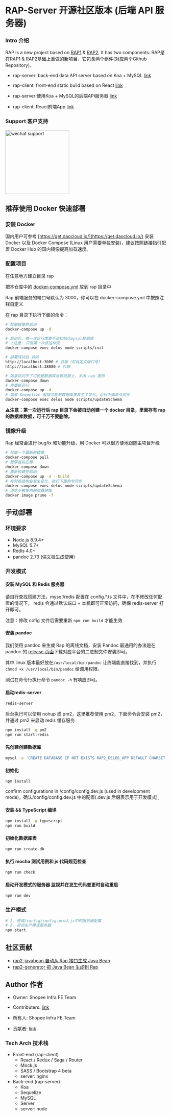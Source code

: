 # RAP-Server 开源社区版本 (后端 API 服务器)

### Intro 介绍

RAP is a new project based on [RAP1](https://github.com/thx/RAP) & [RAP2](https://github.com/thx/rap2-delos). It has two components:
RAP是在RAP1 & RAP2基础上重做的新项目，它包含两个组件(对应两个Github Repository)。

* rap-server: back-end data API server based on Koa + MySQL [link](https://github.com/infra-fe/rap-client)
* rap-client: front-end static build based on React [link](https://github.com/infra-fe/rap-server)

* rap-server:使用Koa + MySQL的后端API服务器 [link](https://github.com/infra-fe/rap-client)
* rap-client: React前端App [link](https://github.com/infra-fe/rap-server)

### Support 客户支持

<img src="https://user-images.githubusercontent.com/1892986/137831764-8b9f52a9-040f-4867-ad1e-a7e9c7eb9a83.jpg" alt="wechat support" width=200 />

## 推荐使用 Docker 快速部署

### 安装 Docker

国内用户可参考 [https://get.daocloud.io/](https://get.daocloud.io/) 安装 Docker 以及 Docker Compose (Linux 用户需要单独安装)，建议按照链接指引配置 Docker Hub 的国内镜像提高加载速度。

### 配置项目

在任意地方建立目录 rap

把本仓库中的 [docker-compose.yml](https://raw.githubusercontent.com/thx/rap2-delos/master/docker-compose.yml) 放到 rap 目录中

Rap 前端服务的端口号默认为 3000，你可以在 docker-compose.yml 中按照注释自定义

在 rap 目录下执行下面的命令：

```sh
# 拉取镜像并启动
docker-compose up -d

# 启动后，第一次运行需要手动初始化mysql数据库
# ⚠️注意: 只有第一次该这样做
docker-compose exec delos node scripts/init

# 部署成功后 访问
http://localhost:3000 # 前端（可自定义端口号）
http://localhost:38080 # 后端

# 如果访问不了可能是数据库没有链接上，关闭 rap 服务
docker-compose down
# 再重新运行
docker-compose up -d
# 如果 Sequelize 报错可能是数据库表发生了变化，运行下面命令同步
docker-compose exec delos node scripts/updateSchema
```

**⚠️注意：第一次运行后 rap 目录下会被自动创建一个 docker 目录，里面存有 rap 的数据库数据，可千万不要删除。**

### 镜像升级

Rap 经常会进行 bugfix 和功能升级，用 Docker 可以很方便地跟随主项目升级

```sh
# 拉取一下最新的镜像
docker-compose pull
# 暂停当前应用
docker-compose down
# 重新构建并启动
docker-compose up -d --build
# 有时表结构会发生变化，执行下面命令同步
docker-compose exec delos node scripts/updateSchema
# 清空不被使用的虚悬镜像
docker image prune -f
```

## 手动部署

### 环境要求

- Node.js 8.9.4+
- MySQL 5.7+
- Redis 4.0+
- pandoc 2.73 (供文档生成使用)

### 开发模式

#### 安装 MySQL 和 Redis 服务器

请自行查找搭建方法，mysql/redis 配置在 config.\*.ts 文件中，在不修改任何配置的情况下，
redis 会通过默认端口 + 本机即可正常访问，确保 redis-server 打开即可。

注意：修改 cofig 文件后需要重新 `npm run build` 才能生效

#### 安装 pandoc

我们使用 pandoc 来生成 Rap 的离线文档，安装 Pandoc 最通用的办法是在 pandoc 的 [release 页面](https://github.com/jgm/pandoc/releases/tag/2.7.3)下载对应平台的二进制文件安装即可。

其中 linux 版本最好放在`/usr/local/bin/pandoc` 让终端能直接找到，并执行 `chmod +x /usr/local/bin/pandoc` 给调用权限。

测试在命令行执行命令 `pandoc -h` 有响应即可。

#### 启动redis-server

```sh
redis-server
```

后台执行可以使用 nohup 或 pm2，这里推荐使用 pm2，下面命令会安装 pm2，并通过 pm2 来启动 redis 缓存服务

```bash
npm install -g pm2
npm run start:redis
```

#### 先创建创建数据库

```bash
mysql -e 'CREATE DATABASE IF NOT EXISTS RAP2_DELOS_APP DEFAULT CHARSET utf8 COLLATE utf8_general_ci'
```

#### 初始化

```bash
npm install
```

confirm configurations in /config/config.dev.js (used in development mode)，确认/config/config.dev.js 中的配置(.dev.js 后缀表示用于开发模式)。

#### 安装 && TypeScript 编译

```bash
npm install -g typescript
npm run build
```

#### 初始化数据库表

```bash
npm run create-db
```

#### 执行 mocha 测试用例和 js 代码规范检查

```bash
npm run check
```

#### 启动开发模式的服务器 监视并在发生代码变更时自动重启
```bash
npm run dev
```

### 生产模式

```sh
# 1. 修改/config/config.prod.js中的服务器配置
# 2. 启动生产模式服务器
npm start

```

## 社区贡献

- [rap2-javabean 自动从 Rap 接口生成 Java Bean](https://github.com/IndiraFinish/rap2-javabean)
- [rap2-generator 把 Java Bean 生成到 Rap](https://github.com/kings1990/rap2-generator)

## Author 作者

* Owner: Shopee Infra FE Team
* Contributers: [link](https://github.com/infra-fe/rap-client/graphs/contributors)

* 所有人: Shopee Infra FE Team
* 贡献者: [link](https://github.com/infra-fe/rap-client/graphs/contributors)


### Tech Arch 技术栈

* Front-end (rap-client)
    * React / Redux / Saga / Router
    * Mock.js
    * SASS / Bootstrap 4 beta
    * server: nginx
* Back-end (rap-server)
    * Koa
    * Sequelize
    * MySQL
    * Server
    * server: node
      
    

